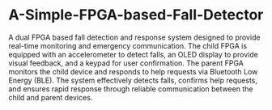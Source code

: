 # A-Simple-FPGA-based-Fall-Detector
A dual FPGA based fall detection and response system designed to provide real-time monitoring and emergency communication. The child FPGA is equipped with an accelerometer to detect falls, an OLED display to provide visual feedback, and a keypad for user confirmation. The parent FPGA monitors the child device and responds to help requests via Bluetooth Low Energy (BLE). The system effectively detects falls, confirms help requests, and ensures rapid response through reliable communication between the child and parent devices.
